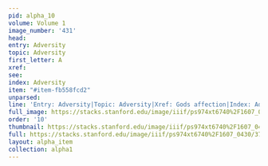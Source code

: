 ```yaml
---
pid: alpha_10
volume: Volume 1
image_number: '431'
head: 
entry: Adversity
topic: Adversity
first_letter: A
xref: 
see: 
index: Adversity
item: "#item-fb558fcd2"
unparsed: 
line: 'Entry: Adversity|Topic: Adversity|Xref: Gods affection|Index: Adversity|#item-fb558fcd2'
full_image: https://stacks.stanford.edu/image/iiif/ps974xt6740%2F1607_0430/full/full/0/default.jpg
order: '10'
thumbnail: https://stacks.stanford.edu/image/iiif/ps974xt6740%2F1607_0430/full/100,/0/default.jpg
full: https://stacks.stanford.edu/image/iiif/ps974xt6740%2F1607_0430/373,4366,3048,673/full/0/default.jpg
layout: alpha_item
collection: alpha1
---
```


